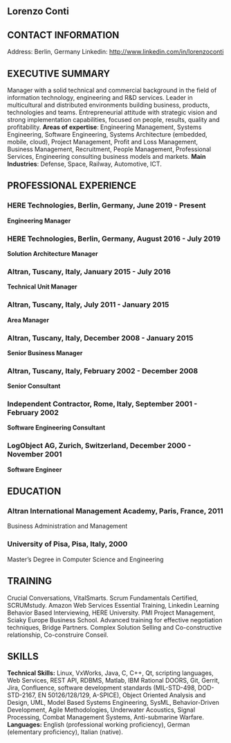 Lorenzo Conti
-------------

CONTACT INFORMATION
-------------------

Address: Berlin, Germany
Linkedin: http://www.linkedin.com/in/lorenzoconti

EXECUTIVE SUMMARY
-----------------

Manager with a solid technical and commercial background in the field of information technology, engineering and R&D services. Leader in multicultural and distributed environments building business, products, technologies and teams. Entrepreneurial attitude with strategic vision and strong implementation capabilities, focused on people, results, quality and profitability.
**Areas of expertise**: Engineering Management, Systems Engineering, Software Engineering, Systems Architecture (embedded, mobile, cloud), Project Management, Profit and Loss Management, Business Management, Recruitment, People Management, Professional Services, Engineering consulting business models and markets.
**Main Industries**: Defense, Space, Railway, Automotive, ICT.

PROFESSIONAL EXPERIENCE
-----------------------

###  **HERE Technologies, Berlin, Germany, June 2019 - Present**
**Engineering Manager**

###  **HERE Technologies, Berlin, Germany, August 2016 - July 2019**
**Solution Architecture Manager**

###  **Altran, Tuscany, Italy, January 2015 - July 2016**
**Technical Unit Manager**

###  **Altran, Tuscany, Italy, July 2011 - January 2015**
**Area Manager**

###  **Altran, Tuscany, Italy, December 2008 - January 2015**
**Senior Business Manager**

###  **Altran, Tuscany, Italy, February 2002 - December 2008**
**Senior Consultant**

###  **Independent Contractor, Rome, Italy, September 2001 - February 2002**
**Software Engineering Consultant**

###  **LogObject AG, Zurich, Switzerland, December 2000 - November 2001**
**Software Engineer**


EDUCATION
---------
### **Altran International Management Academy, Paris, France, 2011**
Business Administration and Management

### **University of Pisa, Pisa, Italy, 2000**
Master’s Degree in Computer Science and Engineering

TRAINING
--------
Crucial Conversations, VitalSmarts.
Scrum Fundamentals Certified, SCRUMstudy.
Amazon Web Services Essential Training, Linkedin Learning
Behavior Based Interviewing, HERE University.
PMI Project Management, Sciaky Europe Business School.
Advanced training for effective negotiation techniques, Bridge Partners.
Complex Solution Selling and Co-constructive relationship, Co-construire Conseil.

SKILLS
------
**Technical Skills:** Linux, VxWorks, Java, C, C++, Qt, scripting languages, Web Services, REST API, RDBMS, Matlab, IBM Rational DOORS, Git, Gerrit, Jira, Confluence, software development standards (MIL-STD-498, DOD-STD-2167, EN 50126/128/129, A-SPICE), Object Oriented Analysis and Design, UML, Model Based Systems Engineering, SysML, Behavior-Driven Development, Agile Methodologies, Underwater Acoustics, Signal Processing, Combat Management Systems, Anti-submarine Warfare.
**Languages:** English (professional working proficiency), German (elementary proficiency), Italian (native).

